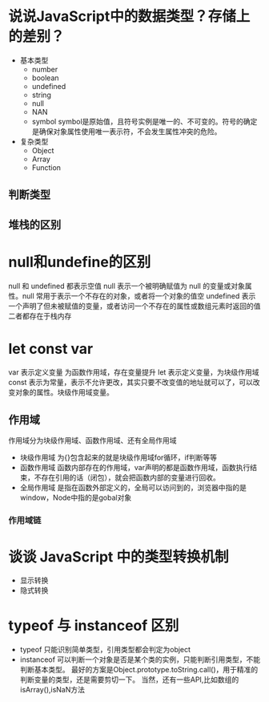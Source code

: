 # 说说JavaScript中的数据类型？存储上的差别？
- 基本类型
    - number
    - boolean
    - undefined
    - string
    - null
    - NAN
    - symbol
        symbol是原始值，且符号实例是唯一的、不可变的。符号的确定是确保对象属性使用唯一表示符，不会发生属性冲突的危险。
- 复杂类型
    - Object
    - Array 
    - Function
## 判断类型

## 堆栈的区别
# null和undefine的区别 
null 和 undefined 都表示空值
null 表示一个被明确赋值为 null 的变量或对象属性。null 常用于表示一个不存在的对象，或者将一个对象的值空
undefined 表示一个声明了但未被赋值的变量，或者访问一个不存在的属性或数组元素时返回的值
二者都存在于栈内存

# let const var
var 表示定义变量 为函数作用域，存在变量提升
let 表示定义变量，为块级作用域
const 表示为常量，表示不允许更改，其实只要不改变值的地址就可以了，可以改变对象的属性。块级作用域变量。
## 作用域
作用域分为块级作用域、函数作用域、还有全局作用域
- 块级作用域
    为{}包含起来的就是块级作用域for循环，if判断等等
- 函数作用域
    函数内部存在的作用域，var声明的都是函数作用域，函数执行结束，不存在引用的话（闭包），就会把函数内部的变量进行回收。
- 全局作用域
    是指在函数外部定义的，全局可以访问到的，浏览器中指的是window，Node中指的是gobal对象
### 作用域链
# 谈谈 JavaScript 中的类型转换机制
- 显示转换
- 隐式转换
# typeof 与 instanceof 区别
- typeof 只能识别简单类型，引用类型都会判定为object
- instanceof 可以判断一个对象是否是某个类的实例，只能判断引用类型，不能判断基本类型。
最好的方案是Object.prototype.toString.call()，用于精准的判断变量的类型，还是需要剪切一下。
当然，还有一些API,比如数组的isArray(),isNaN方法
